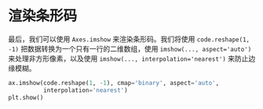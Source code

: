 # 渲染条形码

最后，我们可以使用 `Axes.imshow` 来渲染条形码。我们将使用 `code.reshape(1, -1)` 把数据转换为一个只有一行的二维数组，使用 `imshow(..., aspect='auto')` 来处理非方形像素，以及使用 `imshow(..., interpolation='nearest')` 来防止边缘模糊。

```python
ax.imshow(code.reshape(1, -1), cmap='binary', aspect='auto',
          interpolation='nearest')
plt.show()
```
